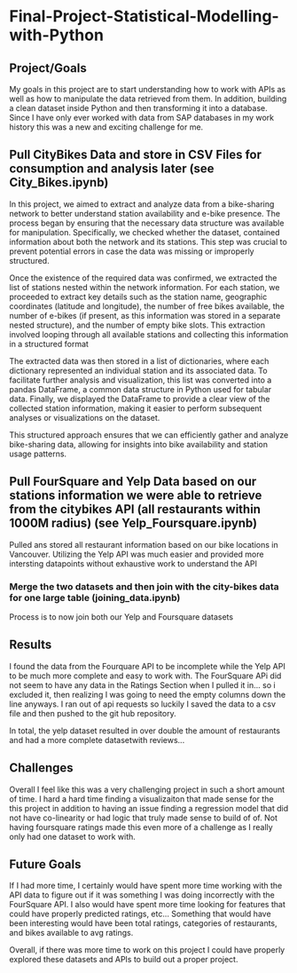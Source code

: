 # Final-Project-Statistical-Modelling-with-Python

## Project/Goals
My goals in this project are to start understanding how to work with APIs as well as how to manipulate the data retrieved from them. In addition, building a clean dataset inside Python and then transforming it into a database. Since I have only ever worked with data from SAP databases in my work history this was a new and exciting challenge for me. 

## Pull CityBikes Data and store in CSV Files for consumption and analysis later (see City_Bikes.ipynb)
In this project, we aimed to extract and analyze data from a bike-sharing network to better understand station availability and e-bike presence. The process began by ensuring that the necessary data structure was available for manipulation. Specifically, we checked whether the dataset, contained information about both the network and its stations. This step was crucial to prevent potential errors in case the data was missing or improperly structured.

Once the existence of the required data was confirmed, we extracted the list of stations nested within the network information. For each station, we proceeded to extract key details such as the station name, geographic coordinates (latitude and longitude), the number of free bikes available, the number of e-bikes (if present, as this information was stored in a separate nested structure), and the number of empty bike slots. This extraction involved looping through all available stations and collecting this information in a structured format

The extracted data was then stored in a list of dictionaries, where each dictionary represented an individual station and its associated data. To facilitate further analysis and visualization, this list was converted into a pandas DataFrame, a common data structure in Python used for tabular data. Finally, we displayed the DataFrame to provide a clear view of the collected station information, making it easier to perform subsequent analyses or visualizations on the dataset.

This structured approach ensures that we can efficiently gather and analyze bike-sharing data, allowing for insights into bike availability and station usage patterns.

## Pull FourSquare and Yelp Data based on our stations information we were able to retrieve from the citybikes API (all restaurants within 1000M radius) (see Yelp_Foursquare.ipynb)
Pulled ans stored all restaurant information based on our bike locations in Vancouver. Utilizing the Yelp API was much easier and provided more intersting datapoints without exhaustive work to understand the API


### Merge the two datasets and then join with the city-bikes data for one large table (joining_data.ipynb)
Process is to now join both our Yelp and Foursquare datasets

## Results
I found the data from the Fourquare API to be incomplete while the Yelp API to be much more complete and easy to work with. The FourSquare APi did not seem to have any data in the Ratings Section when I pulled it in... so i excluded it, then realizing I was going to need the empty columns down the line anyways. I ran out of api requests so luckily I saved the data to a csv file and then pushed to the git hub repository.

In total, the yelp dataset resulted in over double the amount of restaurants and had a more complete datasetwith reviews...



## Challenges 
Overall I feel like this was a very challenging project in such a short amount of time. I hard a hard time finding a visualizaiton that made sense for the this project in addition to having an issue finding a regression model that did not have co-linearity or had logic that truly made sense to build of of. Not having foursquare ratings made this even more of a challenge as I really only had one dataset to work with. 

## Future Goals
If I had more time, I certainly would have spent more time working with the API data to figure out if it was something I was doing incorrectly with the FourSquare API. I also would have spent more time looking for features that could have properly predicted ratings, etc... Something that would have been interesting would have been total ratings, categories of restaurants, and bikes available to avg ratings.

Overall, if there was more time to work on this project I could have properly explored these datasets and APIs to build out a proper project. 
